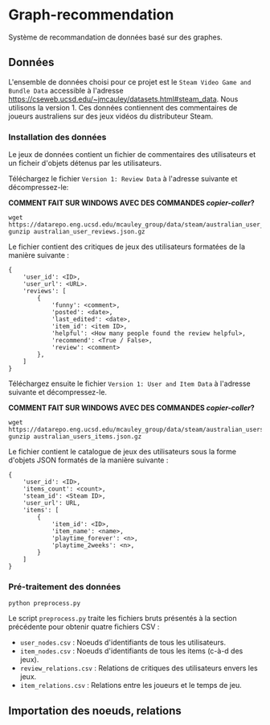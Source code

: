 # Graph-recommendation

Système de recommandation de données basé sur des graphes.


## Données

L'ensemble de données choisi pour ce projet est le `Steam Video Game and Bundle Data` accessible à
l'adresse https://cseweb.ucsd.edu/~jmcauley/datasets.html#steam_data. Nous utilisons la version 1.
Ces données contiennent des commentaires de joueurs australiens sur des jeux vidéos du distributeur
Steam.


### Installation des données

Le jeux de données contient un fichier de commentaires des utilisateurs et un ficheir d'objets
détenus par les utilisateurs.

Téléchargez le fichier `Version 1: Review Data` à l'adresse suivante et décompressez-le:  

**COMMENT FAIT SUR WINDOWS AVEC DES COMMANDES *copier-coller*?**

```
wget https://datarepo.eng.ucsd.edu/mcauley_group/data/steam/australian_user_reviews.json.gz
gunzip australian_user_reviews.json.gz
```

Le fichier contient des critiques de jeux des utilisateurs formatées de
la manière suivante :

```
{
    'user_id': <ID>,
    'user_url': <URL>.
    'reviews': [
        {
            'funny': <comment>,
            'posted': <date>,
            'last_edited': <date>,
            'item_id': <item ID>,
            'helpful': <How many people found the review helpful>,
            'recommend': <True / False>,
            'review': <comment>
        },
    ]
}
```

Téléchargez ensuite le fichier `Version 1: User and Item Data` à l'adresse suivante et décompressez-le.  

**COMMENT FAIT SUR WINDOWS AVEC DES COMMANDES *copier-coller*?**
```
wget https://datarepo.eng.ucsd.edu/mcauley_group/data/steam/australian_users_items.json.gz
gunzip australian_users_items.json.gz
```

Le fichier contient le catalogue de jeux des utilisateurs sous la forme d'objets
JSON formatés de la manière suivante :

```
{
    'user_id': <ID>,
    'items_count': <count>,
    'steam_id': <Steam ID>,
    'user_url': URL,
    'items': [
        {
            'item_id': <ID>,
            'item_name': <name>,
            'playtime_forever': <n>,
            'playtime_2weeks': <n>,
        }
    ]
}
```


### Pré-traitement des données

```
python preprocess.py
```

Le script `preprocess.py` traite les fichiers bruts présentés à la section précédente pour obtenir quatre fichiers CSV :

- `user_nodes.csv` : Noeuds d'identifiants de tous les utilisateurs.
- `item_nodes.csv` : Noeuds d'identifiants de tous les items (c-à-d des jeux).
- `review_relations.csv` : Relations de critiques des utilisateurs envers les jeux.
- `item_relations.csv` : Relations entre les joueurs et le temps de jeu.

## Importation des noeuds, relations

```


```